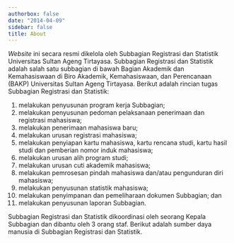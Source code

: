 ```yaml
---
authorbox: false
date: "2014-04-09"
sidebar: false
title: About
---
```


*Website* ini secara resmi dikelola oleh Subbagian Registrasi dan Statistik Universitas Sultan Ageng Tirtayasa. Subbagian Registrasi dan Statistik adalah salah satu subbagian di bawah Bagian Akademik dan Kemahasiswaan di Biro Akademik, Kemahasiswaan, dan Perencanaan (BAKP) Universitas Sultan Ageng Tirtayasa. Berikut adalah rincian tugas Subbagian Registrasi dan Statistik:

1.  melakukan penyusunan program kerja Subbagian;
2.  melakukan penyusunan pedoman pelaksanaan penerimaan dan registrasi mahasiswa;
3.  melakukan penerimaan mahasiswa baru;
4.  melakukan urusan registrasi mahasiswa;
5.  melakukan penyiapan kartu mahasiswa, kartu rencana studi, kartu hasil studi dan pemberian nomor induk mahasiswa;
6.  melakukan urusan alih program studi;
7.  melakukan urusan cuti akademik mahasiswa;
8.  melakukan pemrosesan pindah mahasiswa dan/atau pengunduran diri mahasiswa;
9.  melakukan penyusunan statistik mahasiswa;
10. melakukan penyimpanan dan pemeliharaan dokumen Subbagian; dan
11. melakukan penyusunan laporan Subbagian.

Subbagian Registrasi dan Statistik dikoordinasi oleh seorang Kepala Subbagian dan dibantu oleh 3 orang staf. Berikut adalah sumber daya manusia di Subbagian Registrasi dan Statistik.
